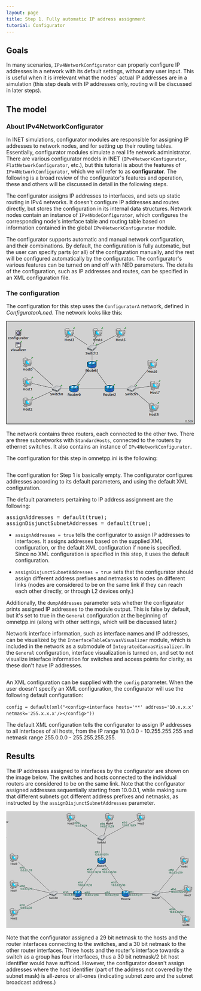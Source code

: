 ```yaml
---
layout: page
title: Step 1. Fully automatic IP address assignment
tutorial: Configurator
---
```


## Goals

In many scenarios, `IPv4NetworkConfigurator` can properly configure IP addresses in a network with its default settings, without
any user input. This is useful when it is irrelevant what the nodes' actual IP addresses are in a simulation
(this step deals with IP addresses only, routing will be discussed in later steps).

## The model

###  About IPv4NetworkConfigurator

In INET simulations, configurator modules are responsible for assigning IP addresses to network nodes, and for setting up their
routing tables. Essentially, configurator modules simulate a real life network administrator. There are various configurator models in INET (`IPv4NetworkConfigurator`, `FlatNetworkConfigurator`, etc.), but this tutorial is about the features of `IPv4NetworkConfigurator`, 
which we will refer to as **configurator**. The following is a broad review of the configurator's features and operation,
these and others will be discussed in detail in the following steps.

The configurator assigns IP addresses to interfaces, and sets up static routing in IPv4 networks.
It doesn't configure IP addresses and routes directly, but stores the configuration in its internal data structures.
Network nodes contain an instance of `IPv4NodeConfigurator`, which configures the corresponding node's interface table and routing table
based on information contained in the global `IPv4NetworkConfigurator` module.

The configurator supports automatic and manual network configuration, and their combinations. By default,
the configuration is fully automatic, but the user can specify parts (or all) of the configuration manually, and the rest
will be configured automatically by the configurator. The configurator's various features can be turned on and off with NED parameters. The details of the configuration, such as IP addresses and routes, can be specified in an XML configuration file.

### The configuration

The configuration for this step uses the `ConfiguratorA` network, defined in <i>ConfiguratorA.ned</i>.
The network looks like this:

<img class="screen" src="step1network.png">

The network contains three routers, each connected to the other two. There are three subnetworks with `StandardHosts`, connected to the routers by ethernet switches.
It also contains an instance of `IPv4NetworkConfigurator`.

The configuration for this step in omnetpp.ini is the following: 

<p><pre class="snippet" src="../omnetpp.uncommented.ini" from="Step1" until="####"></pre></p>
The configuration for Step 1 is basically empty. The configurator configures addresses according to its default parameters, and using the default XML configuration.

The default parameters pertaining to IP address assignment are the following:

<p><pre class="snippet">
assignAddresses = default(true);
assignDisjunctSubnetAddresses = default(true);
</pre></p>

- `assignAddresses = true` tells the configurator to assign IP addresses to interfaces. It assigns addresses based on the supplied XML configuration,
or the default XML configuration if none is specified. Since no XML configuration is specified in this step, it uses the default configuration.

- `assignDisjunctSubnetAddresses = true` sets that the configurator should assign different address prefixes and netmasks
to nodes on different links (nodes are considered to be on the same link if they can reach each other directly, or through L2 devices only.)

Additionally, the `dumpAddresses` parameter sets whether the configurator prints assigned IP addresses to the module output.
This is false by default, but it's set to true in the `General` configuration at the beginning of omnetpp.ini (along with other settings, which
will be discussed later.)

Network interface information, such as interface names and IP addresses, can be visualized by the `InterfaceTableCanvasVisualizer` module, which is included in the network as a submodule of `IntegratedCanvasVisualizer`. In the `General` configuration, interface visualization is turned on, and set to not visualize interface information for switches and access points for clarity, as these don't have IP addresses.

<p><pre class="snippet" src="../omnetpp.uncommented.ini" from="General" until="####"></pre></p>

An XML configuration can be supplied with the `config` parameter. When the user doesn't specify an XML configuration,
the configurator will use the following default configuration:

`config = default(xml("<config><interface hosts='**' address='10.x.x.x' netmask='255.x.x.x'/></config>"))`

The default XML configuration tells the configurator to assign IP addresses to all interfaces of all hosts, 
from the IP range 10.0.0.0 - 10.255.255.255 and netmask range 255.0.0.0 - 255.255.255.255.

## Results

The IP addresses assigned to interfaces by the configurator are shown on the image below.
The switches and hosts connected to the individual routers are considered to be on the same link.
Note that the configurator assigned addresses sequentially starting from 10.0.0.1, while making sure that different subnets got different address prefixes and netmasks,
as instructed by the `assignDisjunctSubnetAddresses` parameter.

<img class="screen" src="step1addresses.png">

Note that the configurator assigned a 29 bit netmask to the hosts and the router interfaces connecting to the switches, and a 30 bit netmask
to the other router interfaces. Three hosts and the router's interface towards a switch as a group has four interfaces, thus a 30 bit netmask/2 bit host identifier
would have sufficed. However, the configurator doesn't assign addresses where the host identifier (part of the address not covered by the subnet mask) is all-zeros or all-ones (indicating subnet zero and the subnet broadcast address.)
